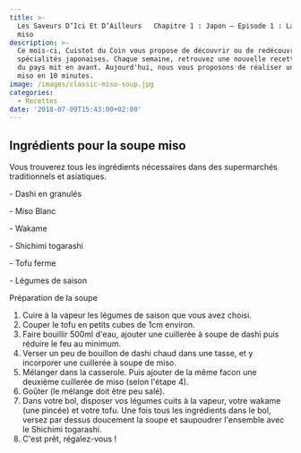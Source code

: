 ```yaml
---
title: >-
  Les Saveurs D’Ici Et D’Ailleurs   Chapitre 1 : Japon – Episode 1 : La soupe
  miso
description: >-
  Ce mois-ci, Cuistot du Coin vous propose de découvrir ou de redécouvrir des
  spécialités japonaises. Chaque semaine, retrouvez une nouvelle recette typique
  du pays mit en avant. Aujourd'hui, nous vous proposons de réaliser une soupe
  miso en 10 minutes.   
image: /images/classic-miso-soup.jpg
categories:
  - Recettes
date: '2018-07-09T15:43:00+02:00'
---
```

## Ingrédients pour la soupe miso

Vous trouverez tous les ingrédients nécessaires dans des supermarchés traditionnels et asiatiques.

\- Dashi en granulés 

\- Miso Blanc

\- Wakame

\- Shichimi togarashi

\- Tofu ferme 

\- Légumes de saison



Préparation de la soupe

1. Cuire à la vapeur les légumes de saison que vous avez choisi.
2. Couper le tofu en petits cubes de 1cm environ.
3. Faire bouillir 500ml d'eau, ajouter une cuillerée à soupe de dashi puis réduire le feu au minimum.
4. Verser un peu de bouillon de dashi chaud dans une tasse, et y incorporer une cuillerée à soupe de miso.
5. Mélanger dans la casserole. Puis ajouter de la même facon une deuxième cuillerée de miso (selon l'étape 4).
6. Goûter (le mélange doit être peu salé).
7. Dans votre bol, disposer vos légumes cuits à la vapeur, votre wakame (une pincée) et votre tofu. Une fois tous les ingrédients dans le bol, versez par dessus doucement la soupe et saupoudrer l'ensemble avec le Shichimi togarashi.
8. C'est prêt, régalez-vous !
